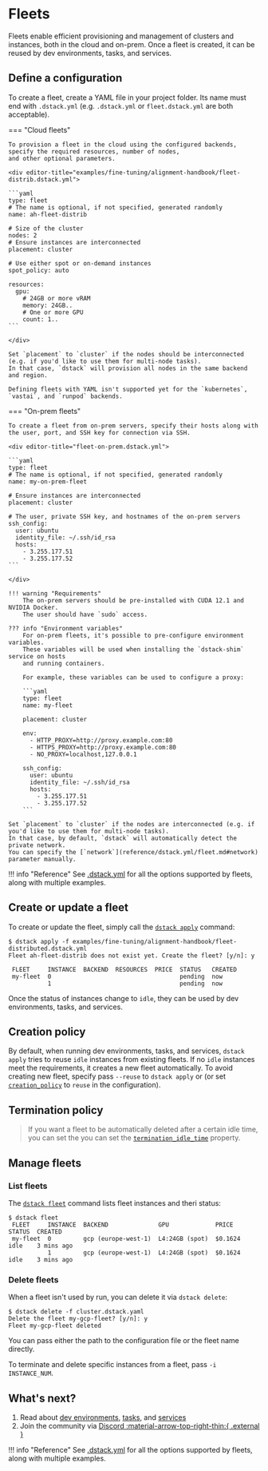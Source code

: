 # Fleets

Fleets enable efficient provisioning and management of clusters and instances, both in the cloud and on-prem. Once a
fleet is created, it can be reused by dev environments, tasks, and services.

## Define a configuration

To create a fleet, create a YAML file in your project folder. Its name must end with `.dstack.yml` (e.g. `.dstack.yml` or `fleet.dstack.yml`
are both acceptable).

=== "Cloud fleets"

    To provision a fleet in the cloud using the configured backends, specify the required resources, number of nodes, 
    and other optional parameters.
    
    <div editor-title="examples/fine-tuning/alignment-handbook/fleet-distrib.dstack.yml">
    
    ```yaml
    type: fleet
    # The name is optional, if not specified, generated randomly
    name: ah-fleet-distrib
    
    # Size of the cluster
    nodes: 2
    # Ensure instances are interconnected
    placement: cluster
    
    # Use either spot or on-demand instances
    spot_policy: auto
    
    resources:
      gpu:
        # 24GB or more vRAM
        memory: 24GB..
        # One or more GPU
        count: 1..
    ```
    
    </div>

    Set `placement` to `cluster` if the nodes should be interconnected (e.g. if you'd like to use them for multi-node tasks). 
    In that case, `dstack` will provision all nodes in the same backend and region.
    
    Defining fleets with YAML isn't supported yet for the `kubernetes`, `vastai`, and `runpod` backends.

=== "On-prem fleets"

    To create a fleet from on-prem servers, specify their hosts along with the user, port, and SSH key for connection via SSH.

    <div editor-title="fleet-on-prem.dstack.yml"> 
    
    ```yaml
    type: fleet
    # The name is optional, if not specified, generated randomly
    name: my-on-prem-fleet

    # Ensure instances are interconnected
    placement: cluster

    # The user, private SSH key, and hostnames of the on-prem servers
    ssh_config:
      user: ubuntu
      identity_file: ~/.ssh/id_rsa
      hosts:
        - 3.255.177.51
        - 3.255.177.52
    ```
    
    </div>

    !!! warning "Requirements"
        The on-prem servers should be pre-installed with CUDA 12.1 and NVIDIA Docker. 
        The user should have `sudo` access.

    ??? info "Environment variables"
        For on-prem fleets, it's possible to pre-configure environment variables. 
        These variables will be used when installing the `dstack-shim` service on hosts 
        and running containers.

        For example, these variables can be used to configure a proxy:

        ```yaml
        type: fleet
        name: my-fleet
        
        placement: cluster
        
        env:
          - HTTP_PROXY=http://proxy.example.com:80
          - HTTPS_PROXY=http://proxy.example.com:80
          - NO_PROXY=localhost,127.0.0.1
        
        ssh_config:
          user: ubuntu
          identity_file: ~/.ssh/id_rsa
          hosts:
            - 3.255.177.51
            - 3.255.177.52
        ```

    Set `placement` to `cluster` if the nodes are interconnected (e.g. if you'd like to use them for multi-node tasks).
    In that case, by default, `dstack` will automatically detect the private network. 
    You can specify the [`network`](reference/dstack.yml/fleet.md#network) parameter manually.

!!! info "Reference"
    See [.dstack.yml](reference/dstack.yml/fleet.md) for all the options supported by
    fleets, along with multiple examples.

## Create or update a fleet

To create or update the fleet, simply call the [`dstack apply`](reference/cli/index.md#dstack-apply) command:

<div class="termy">

```shell
$ dstack apply -f examples/fine-tuning/alignment-handbook/fleet-distributed.dstack.yml
Fleet ah-fleet-distrib does not exist yet. Create the fleet? [y/n]: y

 FLEET     INSTANCE  BACKEND  RESOURCES  PRICE  STATUS   CREATED 
 my-fleet  0                                    pending  now     
           1                                    pending  now     
```

</div>

Once the status of instances change to `idle`, they can be used by dev environments, tasks, and services.

## Creation policy

By default, when running dev environments, tasks, and services, `dstack apply` tries to reuse `idle` 
instances from existing fleets. 
If no `idle` instances meet the requirements, it creates a new fleet automatically.
To avoid creating new fleet, specify pass `--reuse` to `dstack apply` or (or set [
`creation_policy`](reference/dstack.yml/dev-environment.md#creation_policy) to `reuse` in the configuration).

## Termination policy

> If you want a fleet to be automatically deleted after a certain idle time, you can set the
> you can set the [`termination_idle_time`](reference/dstack.yml/fleet.md#termination_idle_time) property.

[//]: # (Add Idle time example to the reference page)

## Manage fleets

### List fleets

The [`dstack fleet`](reference/cli/index.md#dstack-gateway-list) command lists fleet instances and theri status:

<div class="termy">

```
$ dstack fleet
 FLEET     INSTANCE  BACKEND              GPU             PRICE    STATUS  CREATED 
 my-fleet  0         gcp (europe-west-1)  L4:24GB (spot)  $0.1624  idle    3 mins ago      
           1         gcp (europe-west-1)  L4:24GB (spot)  $0.1624  idle    3 mins ago    
```

</div>

### Delete fleets

When a fleet isn't used by run, you can delete it via `dstack delete`:

<div class="termy">

```shell
$ dstack delete -f cluster.dstack.yaml
Delete the fleet my-gcp-fleet? [y/n]: y
Fleet my-gcp-fleet deleted
```

</div>

You can pass either the path to the configuration file or the fleet name directly.

To terminate and delete specific instances from a fleet, pass `-i INSTANCE_NUM`.

## What's next?

1. Read about [dev environments](dev-environments.md), [tasks](tasks.md), and 
    [services](services.md) 
2. Join the community via [Discord :material-arrow-top-right-thin:{ .external }](https://discord.gg/u8SmfwPpMd)

!!! info "Reference"
    See [.dstack.yml](reference/dstack.yml/fleet.md) for all the options supported by
    fleets, along with multiple examples.